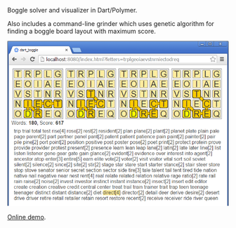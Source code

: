 Boggle solver and visualizer in Dart/Polymer.

Also includes a command-line grinder which uses genetic algorithm for finding a boggle board layout with maximum score.

![](screenshot.png)

[Online demo](http://www.ruslans.com/boggle/index.html?letters=trplgeoiaevstnrniectodreq).



